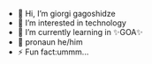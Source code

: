 - 👋 Hi, I’m giorgi gagoshidze
- 👀 I’m interested in technology
- 🌱 I’m currently learning in ✨GOA✨
- 🥰 pronaun he/him
- ⚡ Fun fact:ummm...

<!---
giorgigagoshidze/giorgigagoshidze is a ✨ special ✨ repository because its `README.md` (this file) appears on your GitHub profile.
You can click the Preview link to take a look at your changes.
--->
